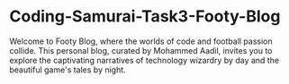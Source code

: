 # Coding-Samurai-Task3-Footy-Blog
Welcome to Footy Blog, where the worlds of code and football passion collide. This personal blog, curated by Mohammed Aadil, invites you to explore the captivating narratives of technology wizardry by day and the beautiful game's tales by night.
